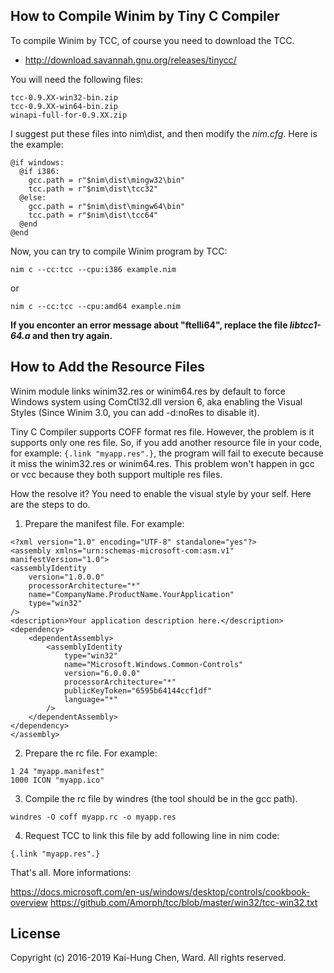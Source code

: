 ## How to Compile Winim by Tiny C Compiler

To compile Winim by TCC, of course you need to download the TCC.

* http://download.savannah.gnu.org/releases/tinycc/

You will need the following files:

    tcc-0.9.XX-win32-bin.zip
    tcc-0.9.XX-win64-bin.zip
    winapi-full-for-0.9.XX.zip

I suggest put these files into nim\dist, and then modify the
*nim.cfg*. Here is the example:

    @if windows:
      @if i386:
        gcc.path = r"$nim\dist\mingw32\bin"
        tcc.path = r"$nim\dist\tcc32"
      @else:
        gcc.path = r"$nim\dist\mingw64\bin"
        tcc.path = r"$nim\dist\tcc64"
      @end
    @end

Now, you can try to compile Winim program by TCC:

    nim c --cc:tcc --cpu:i386 example.nim

or

    nim c --cc:tcc --cpu:amd64 example.nim

**If you enconter an error message about "ftelli64", replace the file
*libtcc1-64.a* and then try again.**

## How to Add the Resource Files

Winim module links winim32.res or winim64.res by default to force Windows
system using ComCtl32.dll version 6, aka enabling the Visual Styles
(Since Winim 3.0, you can add -d:noRes to disable it).

Tiny C Compiler supports COFF format res file. However, the problem is
it supports only one res file. So, if you add another resource file
in your code, for example: `{.link "myapp.res".}`, the program will fail
to execute because it miss the winim32.res or winim64.res. This problem
won't happen in gcc or vcc because they both support multiple res files.

How the resolve it? You need to enable the visual style by your self.
Here are the steps to do.

1. Prepare the manifest file. For example:
```
<?xml version="1.0" encoding="UTF-8" standalone="yes"?>
<assembly xmlns="urn:schemas-microsoft-com:asm.v1" manifestVersion="1.0">
<assemblyIdentity
    version="1.0.0.0"
    processorArchitecture="*"
    name="CompanyName.ProductName.YourApplication"
    type="win32"
/>
<description>Your application description here.</description>
<dependency>
    <dependentAssembly>
        <assemblyIdentity
            type="win32"
            name="Microsoft.Windows.Common-Controls"
            version="6.0.0.0"
            processorArchitecture="*"
            publicKeyToken="6595b64144ccf1df"
            language="*"
        />
    </dependentAssembly>
</dependency>
</assembly>
```

2. Prepare the rc file. For example:
```
1 24 "myapp.manifest"
1000 ICON "myapp.ico"
```

3. Compile the rc file by windres (the tool should be in the gcc path).
```
windres -O coff myapp.rc -o myapp.res
```

4. Request TCC to link this file by add following line in nim code:
```
{.link "myapp.res".}
```

That's all. More informations:

https://docs.microsoft.com/en-us/windows/desktop/controls/cookbook-overview
https://github.com/Amorph/tcc/blob/master/win32/tcc-win32.txt

## License
Copyright (c) 2016-2019 Kai-Hung Chen, Ward. All rights reserved.
